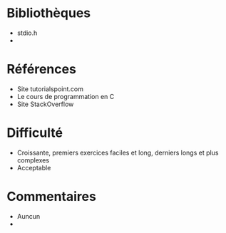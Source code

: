 # Bibliothèques
* stdio.h
*

# Références
* Site tutorialspoint.com
* Le cours de programmation en C
* Site StackOverflow

# Difficulté
* Croissante, premiers exercices faciles et long, derniers longs et plus complexes
* Acceptable

# Commentaires
* Auncun
* 

